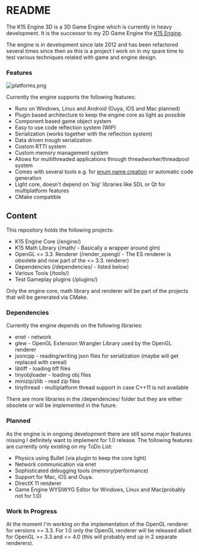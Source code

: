 # README #

The K15 Engine 3D is a 3D Game Engine which is currently in heavy development.
It is the successor to my 2D Game Engine the [K15 Engine](https://bitbucket.org/FelixK15/k15-engine).

The engine is in development since late 2012 and has been refactored several times since then as this is a project I work on in my spare time to test various techniques related with game and engine design.

### Features ###

![platforms.png](https://bitbucket.org/repo/Kne54k/images/720827910-platforms.png)

Currently the engine supports the following features:

* Runs on Windows, Linux and Android (Ouya, iOS and Mac planned)
* Plugin based architecture to keep the engine core as light as possible
* Component based game object system
* Easy to use code reflection system (WIP)
* Serialization (works together with the reflection system)
* Data driven trough serialization
* Custom RTTI system
* Custom memory management system
* Allows for multithreaded applications through threadworker/threadpool system
* Comes with several tools e.g. for [enum name creation](https://bitbucket.org/FelixK15/enumparser) or automatic code generation
* Light core, doesn't depend on 'big' libraries like SDL or Qt for multiplatform features
* CMake compatible

## Content ###

This repository holds the following projects:

* K15 Engine Core (/engine/)
* K15 Math Library (/math/ - Basically a wrapper around glm)
* OpenGL <= 3.3. Renderer (/render_opengl/ - The ES renderer is obsolete and now part of the <= 3.3. renderer)
* Dependencies (/dependencies/ - listed below)
* Various Tools (/tools/)
* Test Gameplay plugins (/plugins/)

Only the engine core, math library and renderer will be part of the projects that will be generated via CMake.

### Dependencies ###

Currently the engine depends on the following libraries:

* enet          - network
* glew          - OpenGL Extension Wrangler Library used by the OpenGL renderer
* jsoncpp       - reading/writing json files for serialization (maybe will get replaced with cereal)
* libtiff       - loading tiff files
* tinyobjloader - loading obj files
* minizip/zlib  - read zip files
* tinythread    - multiplatform thread support in case C++11 is not available

There are more libraries in the /dependencies/ folder but they are either obsolete or will be implemented in the future.

### Planned ###

As the engine is in ongoing development there are still some major features missing I definitely want to implement for 1.0 release. The following features are currently only existing on my ToDo List:

* Physics using Bullet (via plugin to keep the core light)
* Network communication via enet
* Sophisticated debugging tools (memory/performance)
* Support for Mac, iOS and Ouya.
* DirectX 11 renderer
* Game Engine WYSIWYG Editor for Windows, Linux and Mac(probably not for 1.0)

### Work In Progress ###

At the moment I'm working on the implementation of the OpenGL renderer for versions >= 3.3.
For 1.0 only the OpenGL renderer will be released albeit for OpenGL >= 3.3 and <= 4.0 (this will probably end up in 2 separate renderers).